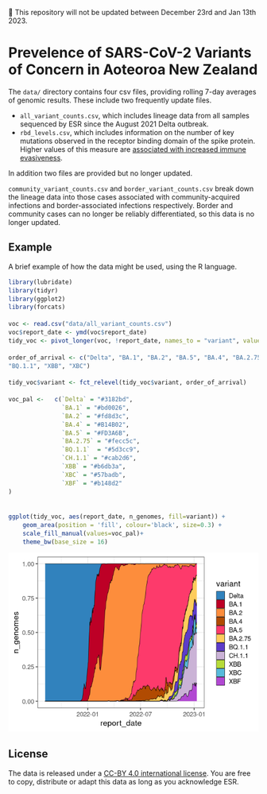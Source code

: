 
:calendar: This repository will not be updated between December 23rd and
Jan 13th 2023.

# Prevelence of SARS-CoV-2 Variants of Concern in Aoteoroa New Zealand

The `data/` directory contains four csv files, providing rolling 7-day
averages of genomic results. These include two frequently update files.

-   `all_variant_counts.csv`, which includes lineage data from all
    samples sequenced by ESR since the August 2021 Delta outbreak.
-   `rbd_levels.csv`, which includes information on the number of key
    mutations observed in the receptor binding domain of the spike
    protein. Higher values of this measure are [associated with
    increased immune
    evasiveness](https://virological.org/t/sars-cov-2-evolution-post-omicron/911).

In addition two files are provided but no longer updated.

`community_variant_counts.csv` and `border_variant_counts.csv` break
down the lineage data into those cases associated with
community-acquired infections and border-associated infections
respectively. Border and community cases can no longer be reliably
differentiated, so this data is no longer updated.

## Example

A brief example of how the data might be used, using the R language.

``` r
library(lubridate)
library(tidyr)
library(ggplot2)
library(forcats)

voc <- read.csv("data/all_variant_counts.csv")
voc$report_date <- ymd(voc$report_date)
tidy_voc <- pivot_longer(voc, !report_date, names_to = "variant", values_to = "n_genomes")

order_of_arrival <- c("Delta", "BA.1", "BA.2", "BA.5", "BA.4", "BA.2.75", 
"BQ.1.1", "XBB", "XBC")

tidy_voc$variant <- fct_relevel(tidy_voc$variant, order_of_arrival)

voc_pal <-   c(`Delta` = "#3182bd", 
               `BA.1` = "#bd0026", 
               `BA.2` = "#fd8d3c", 
               `BA.4` = "#B14B02",
               `BA.5` = "#FD3A6B",
               `BA.2.75` = "#fecc5c", 
               `BQ.1.1`  = "#5d3cc9", 
               `CH.1.1` = "#cab2d6",
               `XBB` = "#b6db3a", 
               `XBC` = "#57badb",
               `XBF` = "#b148d2"
)


ggplot(tidy_voc, aes(report_date, n_genomes, fill=variant)) + 
    geom_area(position = 'fill', colour='black', size=0.3) +
    scale_fill_manual(values=voc_pal)+
    theme_bw(base_size = 16)  
```

![](images/plot-1.png)<!-- -->

## License

The data is released under a [CC-BY 4.0 international
license](https://creativecommons.org/licenses/by/4.0/). You are free to
copy, distribute or adapt this data as long as you acknowledge ESR.
